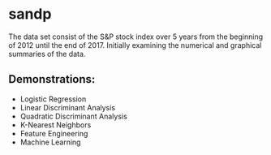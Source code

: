 # sandp
The data set consist of the S&P stock index over 5 years from the beginning of 2012 until the end of 2017.
Initially examining the numerical and graphical summaries of the data.

## Demonstrations:
- Logistic Regression
- Linear Discriminant Analysis
- Quadratic Discriminant Analysis
- K-Nearest Neighbors
- Feature Engineering
- Machine Learning
